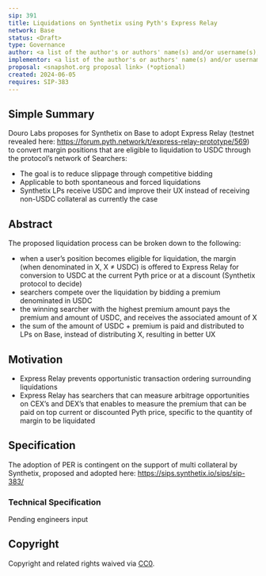 ```yaml
---
sip: 391
title: Liquidations on Synthetix using Pyth's Express Relay
network: Base
status: <Draft>
type: Governance
author: <a list of the author's or authors' name(s) and/or username(s), or name(s) and email(s), e.g. (use with the parentheses or triangular brackets): Yaser J (@)
implementor: <a list of the author's or authors' name(s) and/or username(s), or name(s) and email(s), e.g. (use with the parentheses or triangular brackets): FirstName LastName (@YaserJazouane)
proposal: <snapshot.org proposal link> (*optional)
created: 2024-06-05
requires: SIP-383
---
```


## Simple Summary

Douro Labs proposes for Synthetix on Base to adopt Express Relay (testnet revealed here: https://forum.pyth.network/t/express-relay-prototype/569) to convert margin positions that are eligible to liquidation to USDC through the protocol’s network of Searchers:

- The goal is to reduce slippage through competitive bidding
- Applicable to both spontaneous and forced liquidations
- Synthetix LPs receive USDC and improve their UX instead of receiving non-USDC collateral as currently the case

## Abstract

The proposed liquidation process can be broken down to the following:

- when a user’s position becomes eligible for liquidation, the margin (when denominated in X, X ≠ USDC) is offered to Express Relay for conversion to USDC at the current Pyth price or at a discount (Synthetix protocol to decide)
- searchers compete over the liquidation by bidding a premium denominated in USDC
- the winning searcher with the highest premium amount pays the premium and amount of USDC, and receives the associated amount of X
- the sum of the amount of USDC + premium is paid and distributed to LPs on Base, instead of distributing X, resulting in better UX

## Motivation

- Express Relay prevents opportunistic transaction ordering surrounding liquidations
- Express Relay has searchers that can measure arbitrage opportunities on CEX’s and DEX’s that enables to measure the premium that can be paid on top current or discounted Pyth price, specific to the quantity of margin to be liquidated

## Specification

The adoption of PER is contingent on the support of multi collateral by Synthetix, proposed and adopted here: https://sips.synthetix.io/sips/sip-383/

### Technical Specification

Pending engineers input

## Copyright

Copyright and related rights waived via [CC0](https://creativecommons.org/publicdomain/zero/1.0/).
